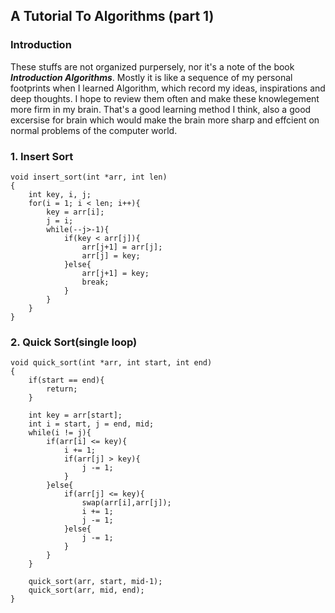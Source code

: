 ## A Tutorial To Algorithms (part 1) ##
### Introduction ###
These stuffs are not organized purpersely, nor it's a note of the book ***Introduction Algorithms***. Mostly it is like a sequence of my personal footprints when I learned Algorithm, which record my ideas, inspirations and deep thoughts. I hope to review them often and make these knowlegement more firm in my brain. That's a good learning method I think, also a good excersise for brain which would make the brain more sharp and effcient on normal problems of the computer world.
### 1. Insert Sort ###
	void insert_sort(int *arr, int len)
	{
		int key, i, j;
		for(i = 1; i < len; i++){
			key = arr[i];
			j = i;
			while(--j>-1){
				if(key < arr[j]){
					arr[j+1] = arr[j];
					arr[j] = key;
				}else{
					arr[j+1] = key;
					break;
				}
			}
		}
	}

### 2. Quick Sort(single loop) ###
	void quick_sort(int *arr, int start, int end)
	{
		if(start == end){
			return;
		}
		
		int key = arr[start];
		int i = start, j = end, mid;
		while(i != j){
			if(arr[i] <= key){
				i += 1;
				if(arr[j] > key){
					j -= 1;
				}
			}else{
				if(arr[j] <= key){
					swap(arr[i],arr[j]);
					i += 1;
					j -= 1;
				}else{
					j -= 1;
				}
			}
		}
		
		quick_sort(arr, start, mid-1);
		quick_sort(arr, mid, end);
	}
